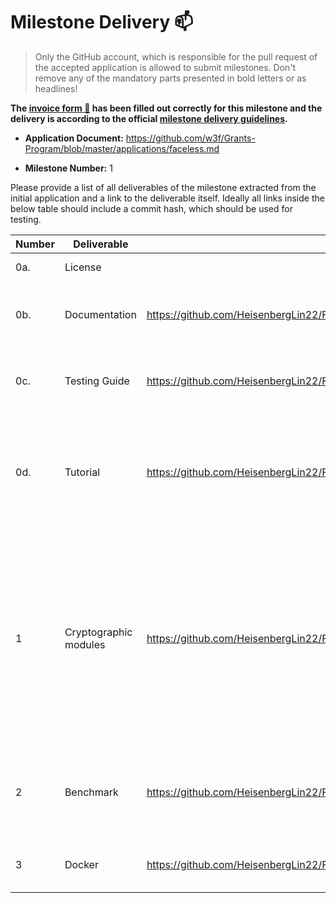 # Milestone Delivery :mailbox:

> Only the GitHub account, which is responsible for the pull request of the accepted application is allowed to submit milestones. Don't remove any of the mandatory parts presented in bold letters or as headlines!

**The [invoice form :pencil:](https://forms.gle/LSRr7PCjBpEbKGh89) has been filled out correctly for this milestone and the delivery is according to the official [milestone delivery guidelines](https://github.com/w3f/General-Grants-Program/blob/master/grants/milestone-deliverables-guidelines.md).**

- **Application Document:** https://github.com/w3f/Grants-Program/blob/master/applications/faceless.md

- **Milestone Number:** 1

Please provide a list of all deliverables of the milestone extracted from the initial application and a link to the deliverable itself. Ideally all links inside the below table should include a commit hash, which should be used for testing.

| **Number** | **Deliverable**       | Link                                                                        | Notes                                                                                                                                                                                                 |
| ---------- | --------------------- | --------------------------------------------------------------------------- | ----------------------------------------------------------------------------------------------------------------------------------------------------------------------------------------------------- |
| 0a.        | License               |                                                                             | Apache License 2.0                                                                                                                                                                                    |
| 0b.        | Documentation         | https://github.com/HeisenbergLin22/Faceless_milestone1/blob/main/README.md  | This tutorial illustrates how to set up the substrate node.                                                                                                                                           |
| 0c.        | Testing Guide         | https://github.com/HeisenbergLin22/Faceless_milestone1/blob/main/README.md  | Please follow the instruction in the link to perform the tests.                                                                                                                                       |
| 0d.        | Tutorial              | https://github.com/HeisenbergLin22/Faceless_milestone1/blob/main/README.md  | It explains the functionality of the proposed cryptographic library and substrate pallet delivered in this milestone.                                                                                 |
| 1          | Cryptographic modules | https://github.com/HeisenbergLin22/Faceless_milestone1                      | This work is based on a new rust implementation of bulletproof scheme, and We have also implemented a substrate pallet that integrates the verification logic of the Faceless private payment scheme. |
| 2          | Benchmark             | https://github.com/HeisenbergLin22/Faceless_milestone1/blob/main/README.md  | The benchmark on the computational cost of the proposed algorithms.                                                                                                                                   |
| 3          | Docker                | https://github.com/HeisenbergLin22/Faceless_milestone1/blob/main/Dockerfile | The dockerfile demonstrates the usage of our modules.                                                                                                                                                 |

